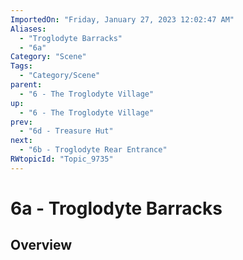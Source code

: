 ```yaml
---
ImportedOn: "Friday, January 27, 2023 12:02:47 AM"
Aliases:
  - "Troglodyte Barracks"
  - "6a"
Category: "Scene"
Tags:
  - "Category/Scene"
parent:
  - "6 - The Troglodyte Village"
up:
  - "6 - The Troglodyte Village"
prev:
  - "6d - Treasure Hut"
next:
  - "6b - Troglodyte Rear Entrance"
RWtopicId: "Topic_9735"
---
```

# 6a - Troglodyte Barracks
## Overview
